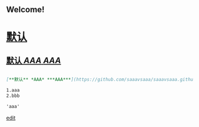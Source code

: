## Welcome!

# [默认](/aaa/aaa.md)
## [**默认** *AAA* ***AAA***](https://github.com/saaavsaaa/saaavsaaa.github.io/blob/aaa/aaa.md)

```markdown

[**默认** *AAA* ***AAA***](https://github.com/saaavsaaa/saaavsaaa.github.io/aaa/aaa.md)

1.aaa
2.bbb

'aaa'
```

[edit](https://github.com/saaavsaaa/saaavsaaa.github.io/edit/master/aaa/README.md)
